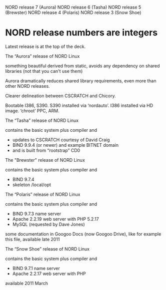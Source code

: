    NORD release 7 (Aurora)
   NORD release 6 (Tasha)
   NORD release 5 (Brewster)
   NORD release 4 (Polaris)
   NORD release 3 (Snow Shoe)
   # NORD release numbers are integers

Latest release is at the top of the deck. 




The “Aurora” release of NORD Linux


something beautiful derived from static, avoids any dependency on shared libraries (not that you can't use them)


Aurora dramatically reduces shared library requirements, even more than other NORD releases. 


Clearer delineation between CSCRATCH and Chicory. 


Bootable I386, S390. S390 installed via ‘nordauto’. I386 installed via HD image. ‘chroot’ PPC, ARM. 




The “Tasha” release of NORD Linux

contains the basic system plus compiler and

* updates to CSCRATCH courtesy of David Craig
* BIND 9.9.4 (or newer) and example BITNET domain
* and is built from “rootstrap” CD0




The "Brewster" release of NORD Linux


contains the basic system plus compiler and


* BIND 9.7.4
* skeleton /local/opt   




The “Polaris” release of NORD Linux


contains the basic system plus compiler and


* BIND 9.7.3 name server
* Apache 2.2.19 web server with PHP 5.2.17
* MySQL (requested by Dave Jones)


some documentation in Googoo Docs (now Googoo Drive), like for example this file,
available late 2011




The “Snow Shoe” release of NORD Linux


contains the basic system plus compiler and
* BIND 9.7.1 name server
* Apache 2.2.17 web server with PHP


available 2011 March
